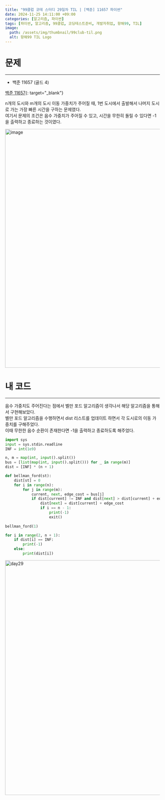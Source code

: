 ```yaml
---
title: "99클럽 코테 스터디 29일차 TIL | [백준] 11657 파이썬"
date: 2024-11-25 14:11:00 +09:00
categories: [알고리즘, 파이썬]
tags: [파이썬, 알고리즘, 99클럽, 코딩테스트준비, 개발자취업, 항해99, TIL]
image:
  path: /assets/img/thumbnail/99club-til.png
  alt: 항해99 TIL Logo
---
```

# 문제
---
- 백준 11657 (골드 4)

[백준 11657](https://www.acmicpc.net/problem/11657){: target="_blank"}

n개의 도시와 m개의 도시 이동 가중치가 주어질 때, 1번 도시에서 출발해서 나머지 도시로 가는 가장 빠른 시간을 구하는 문제였다.   
여기서 문제의 조건은 음수 가중치가 주어질 수 있고, 시간을 무한히 돌릴 수 있다면 -1을 출력하고 종료하는 것이였다.   

<img width="775" alt="image" src="https://github.com/user-attachments/assets/a10c4935-27a8-4d61-8920-16bb33a613e6">

# 내 코드
---
음수 가중치도 주어진다는 점에서 벨만 포드 알고리즘이 생각나서 해당 알고리즘을 통해서 구현해보았다.   
벨만 포드 알고리즘을 수행하면서 dist 리스트를 업데이트 하면서 각 도시로의 이동 가중치를 구해주었다.   
이때 무한한 음수 순환이 존재한다면 -1을 출력하고 종료하도록 해주었다.   

```python
import sys
input = sys.stdin.readline
INF = int(1e9)

n, m = map(int, input().split())
bus = [list(map(int, input().split())) for _ in range(m)]
dist = [INF] * (n + 1)

def bellman_ford(st):
    dist[st] = 0
    for i in range(n):
        for j in range(m):
            current, next, edge_cost = bus[j]
            if dist[current] != INF and dist[next] > dist[current] + edge_cost:
                dist[next] = dist[current] + edge_cost
                if i == n - 1:
                    print(-1)
                    exit()
                
bellman_ford(1)

for i in range(2, n + 1):
    if dist[i] == INF:
        print(-1)
    else:
        print(dist[i])
```

<img width="762" alt="day29" src="https://github.com/user-attachments/assets/31f1b05c-126f-4cac-ae9a-ce0dd8a6e4b8">
